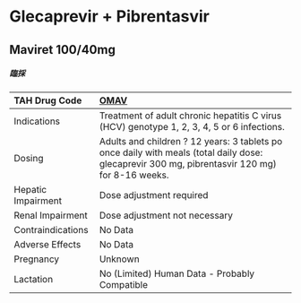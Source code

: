 # Glecaprevir + Pibrentasvir

## Maviret 100/40mg

##### 臨採

| TAH Drug Code      | [**OMAV**](https://www.tahsda.org.tw/drugs/hissearch.php?drug_code=OMAV)                                                                       |
|:-------------------|:-----------------------------------------------------------------------------------------------------------------------------------------------|
| Indications        | Treatment of adult chronic hepatitis C virus (HCV) genotype 1, 2, 3, 4, 5 or 6 infections.                                                     |
| Dosing             | Adults and children ? 12 years: 3 tablets po once daily with meals (total daily dose: glecaprevir 300 mg, pibrentasvir 120 mg) for 8-16 weeks. |
| Hepatic Impairment | Dose adjustment required                                                                                                                       |
| Renal Impairment   | Dose adjustment not necessary                                                                                                                  |
| Contraindications  | No Data                                                                                                                                        |
| Adverse Effects    | No Data                                                                                                                                        |
| Pregnancy          | Unknown                                                                                                                                        |
| Lactation          | No (Limited) Human Data - Probably Compatible                                                                                                  |

